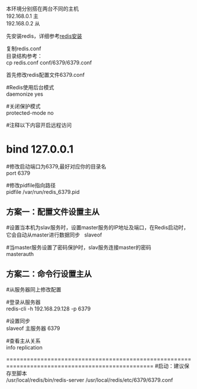 本环境分别搭在两台不同的主机  
192.168.0.1 主  
192.168.0.2 从  

先安装redis，详细参考<a href="https://github.com/zhong1/note/blob/master/mysql%26redis/redis%E5%AE%89%E8%A3%85.md">redis安装</a>  

复制redis.conf  
目录结构参考：  
cp redis.conf conf/6379/6379.conf  

首先修改redis配置文件6379.conf  

#Redis使用后台模式  
daemonize yes  

#关闭保护模式  
protected-mode no  

#注释以下内容开启远程访问  
# bind 127.0.0.1  

#修改启动端口为6379,最好对应你的目录名  
port 6379  

#修改pidfile指向路径  
pidfile /var/run/redis_6379.pid  

## 方案一：配置文件设置主从
#设置当本机为slav服务时，设置master服务的IP地址及端口，在Redis启动时，它会自动从master进行数据同步  
slaveof <masterip> <masterport>
    
#当master服务设置了密码保护时，slav服务连接master的密码  
masterauth <master-password>  

## 方案二：命令行设置主从
#从服务器同上修改配置  

#登录从服务器  
redis-cli -h 192.168.29.128 -p 6379  

#设置同步  
slaveof 主服务器 6379  

#查看主从关系   
info replication  

=================================================================================================
#启动：建议保存至脚本  
/usr/local/redis/bin/redis-server /usr/local/redis/etc/6379/6379.conf  
